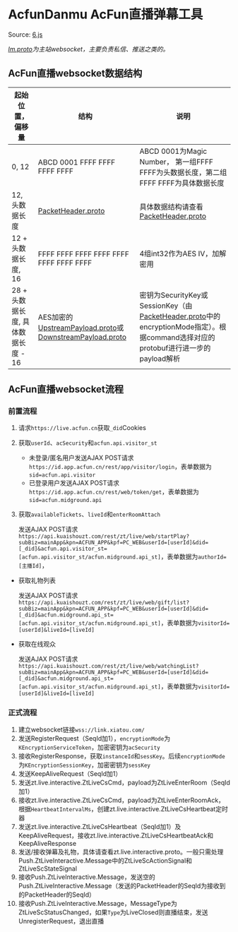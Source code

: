 # AcfunDanmu AcFun直播弹幕工具

Source: [6.js](https://cdnfile.aixifan.com/static/js/6.c9255644.js)

*[Im.proto](https://github.com/wpscott/DDTV-Core/blob/master/AcFunDanmu/protos/Im.proto)为主站websocket，主要负责私信、推送之类的。*

## AcFun直播websocket数据结构

| 起始位置，偏移量  |  结构 |  说明 |
|---|---|---|
|  0, 12 |  ABCD 0001 FFFF FFFF FFFF FFFF |  ABCD 0001为Magic Number， 第一组FFFF FFFF为头数据长度，第二组FFFF FFFF为具体数据长度 |
|  12, 头数据长度 | [PacketHeader.proto](https://github.com/wpscott/DDTV-Core/blob/master/AcFunDanmu/protos/PacketHeader.proto) |  具体数据结构请查看[PacketHeader.proto](https://github.com/wpscott/DDTV-Core/blob/master/AcFunDanmu/protos/PacketHeader.proto) |
|  12 + 头数据长度, 16 |  FFFF FFFF FFFF FFFF FFFF FFFF FFFF FFFF |  4组int32作为AES IV，加解密用 |
|  28 + 头数据长度, 具体数据长度 - 16 | AES加密的[UpstreamPayload.proto](https://github.com/wpscott/DDTV-Core/blob/master/AcFunDanmu/protos/UpstreamPayload.proto)或[DownstreamPayload.proto](https://github.com/wpscott/DDTV-Core/blob/master/AcFunDanmu/protos/DownstreamPayload.proto) | 密钥为SecurityKey或SessionKey（由[PacketHeader.proto](https://github.com/wpscott/DDTV-Core/blob/master/AcFunDanmu/protos/PacketHeader.proto)中的encryptionMode指定）。根据command选择对应的protobuf进行进一步的payload解析 |

## AcFun直播websocket流程
### 前置流程
 1. 请求`https://live.acfun.cn`获取`_did`Cookies
 2. 获取`userId`、`acSecurity`和`acfun.api.visitor_st`
    * 未登录/匿名用户发送AJAX
    POST请求`https://id.app.acfun.cn/rest/app/visitor/login`，表单数据为`sid=acfun.api.visitor`
    * 已登录用户发送AJAX
    POST请求`https://id.app.acfun.cn/rest/web/token/get`，表单数据为`sid=acfun.midground.api`
3. 获取`availableTickets`、`liveId`和`enterRoomAttach`

    发送AJAX POST请求`https://api.kuaishouzt.com/rest/zt/live/web/startPlay?subBiz=mainApp&kpn=ACFUN_APP&kpf=PC_WEB&userId=[userId]&did=[_did]&acfun.api.visitor_st=[acfun.api.visitor_st/acfun.midground.api_st]`，表单数据为`authorId=[主播Id]`，
 * 获取礼物列表
 
    发送AJAX POST请求`https://api.kuaishouzt.com/rest/zt/live/web/gift/list?subBiz=mainApp&kpn=ACFUN_APP&kpf=PC_WEB&userId=[userId]&did=[_did]&acfun.midground.api_st=[acfun.api.visitor_st/acfun.midground.api_st]`，表单数据为`visitorId=[userId]&liveId=[liveId]`
 * 获取在线观众
 
    发送AJAX POST请求`https://api.kuaishouzt.com/rest/zt/live/web/watchingList?subBiz=mainApp&kpn=ACFUN_APP&kpf=PC_WEB&userId=[userId]&did=[_did]&acfun.midground.api_st=[acfun.api.visitor_st/acfun.midground.api_st]`，表单数据为`visitorId=[userId]&liveId=[liveId]`
### 正式流程
1. 建立websocket链接`wss://link.xiatou.com/`
2. 发送RegisterRequest（SeqId加1），`encryptionMode`为`KEncryptionServiceToken`，加密密钥为`acSecurity`
3. 接收RegisterResponse，获取`instanceId`和`sessKey`。后续`encryptionMode`为`KEncryptionSessionKey`，加密密钥为`sessKey`
4. 发送KeepAliveRequest（SeqId加1）
5. 发送zt.live.interactive.ZtLiveCsCmd，payload为ZtLiveEnterRoom（SeqId加1）
6. 接收zt.live.interactive.ZtLiveCsCmd，payload为ZtLiveEnterRoomAck，根据`HeartbeatIntervalMs`，创建zt.live.interactive.ZtLiveCsHeartbeat定时器
7. 发送zt.live.interactive.ZtLiveCsHeartbeat（SeqId加1）及KeepAliveRequest，接收zt.live.interactive.ZtLiveCsHeartbeatAck和KeepAliveResponse
8. 发送/接收弹幕及礼物，具体请查看zt.live.interactive.proto。一般只需处理Push.ZtLiveInteractive.Message中的ZtLiveScActionSignal和ZtLiveScStateSignal
9. 接收Push.ZtLiveInteractive.Message，发送空的Push.ZtLiveInteractive.Message（发送的PacketHeader的SeqId为接收到的PacketHeader的SeqId）
10. 接收Push.ZtLiveInteractive.Message，MessageType为ZtLiveScStatusChanged，如果`Type`为LiveClosed则直播结束，发送UnregisterRequest，退出直播
